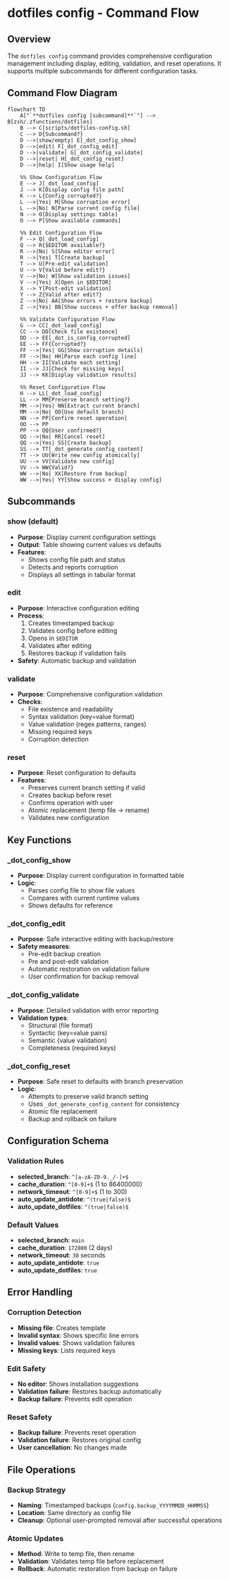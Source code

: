 # dotfiles config - Command Flow

## Overview

The `dotfiles config` command provides comprehensive configuration management including display, editing, validation, and reset operations. It supports multiple subcommands for different configuration tasks.

## Command Flow Diagram

```mermaid
flowchart TD
    A["`**dotfiles config [subcommand]**`"] --> B[zsh/.zfunctions/dotfiles]
    B --> C[scripts/dotfiles-config.sh]
    C --> D{Subcommand?}
    D -->|show/empty| E[_dot_config_show]
    D -->|edit| F[_dot_config_edit]
    D -->|validate| G[_dot_config_validate]
    D -->|reset| H[_dot_config_reset]
    D -->|help| I[Show usage help]
    
    %% Show Configuration Flow
    E --> J[_dot_load_config]
    J --> K[Display config file path]
    K --> L{Config corrupted?}
    L -->|Yes| M[Show corruption error]
    L -->|No| N[Parse current config file]
    N --> O[Display settings table]
    O --> P[Show available commands]
    
    %% Edit Configuration Flow
    F --> Q[_dot_load_config]
    Q --> R{$EDITOR available?}
    R -->|No| S[Show editor error]
    R -->|Yes| T[Create backup]
    T --> U[Pre-edit validation]
    U --> V{Valid before edit?}
    V -->|No| W[Show validation issues]
    V -->|Yes| X[Open in $EDITOR]
    X --> Y[Post-edit validation]
    Y --> Z{Valid after edit?}
    Z -->|No| AA[Show errors + restore backup]
    Z -->|Yes| BB[Show success + offer backup removal]
    
    %% Validate Configuration Flow
    G --> CC[_dot_load_config]
    CC --> DD[Check file existence]
    DD --> EE[_dot_is_config_corrupted]
    EE --> FF{Corrupted?}
    FF -->|Yes| GG[Show corruption details]
    FF -->|No| HH[Parse each config line]
    HH --> II[Validate each setting]
    II --> JJ[Check for missing keys]
    JJ --> KK[Display validation results]
    
    %% Reset Configuration Flow
    H --> LL[_dot_load_config]
    LL --> MM{Preserve branch setting?}
    MM -->|Yes| NN[Extract current branch]
    MM -->|No| OO[Use default branch]
    NN --> PP[Confirm reset operation]
    OO --> PP
    PP --> QQ{User confirmed?}
    QQ -->|No| RR[Cancel reset]
    QQ -->|Yes| SS[Create backup]
    SS --> TT[_dot_generate_config_content]
    TT --> UU[Write new config atomically]
    UU --> VV[Validate new config]
    VV --> WW{Valid?}
    WW -->|No| XX[Restore from backup]
    WW -->|Yes| YY[Show success + display config]
```

## Subcommands

### show (default)
- **Purpose**: Display current configuration settings
- **Output**: Table showing current values vs defaults
- **Features**: 
  - Shows config file path and status
  - Detects and reports corruption
  - Displays all settings in tabular format

### edit
- **Purpose**: Interactive configuration editing
- **Process**:
  1. Creates timestamped backup
  2. Validates config before editing
  3. Opens in `$EDITOR`
  4. Validates after editing
  5. Restores backup if validation fails
- **Safety**: Automatic backup and validation

### validate
- **Purpose**: Comprehensive configuration validation
- **Checks**:
  - File existence and readability
  - Syntax validation (key=value format)
  - Value validation (regex patterns, ranges)
  - Missing required keys
  - Corruption detection

### reset
- **Purpose**: Reset configuration to defaults
- **Features**:
  - Preserves current branch setting if valid
  - Creates backup before reset
  - Confirms operation with user
  - Atomic replacement (temp file → rename)
  - Validates new configuration

## Key Functions

### _dot_config_show
- **Purpose**: Display current configuration in formatted table
- **Logic**: 
  - Parses config file to show file values
  - Compares with current runtime values
  - Shows defaults for reference

### _dot_config_edit
- **Purpose**: Safe interactive editing with backup/restore
- **Safety measures**:
  - Pre-edit backup creation
  - Pre and post-edit validation
  - Automatic restoration on validation failure
  - User confirmation for backup removal

### _dot_config_validate
- **Purpose**: Detailed validation with error reporting
- **Validation types**:
  - Structural (file format)
  - Syntactic (key=value pairs)
  - Semantic (value validation)
  - Completeness (required keys)

### _dot_config_reset
- **Purpose**: Safe reset to defaults with branch preservation
- **Logic**:
  - Attempts to preserve valid branch setting
  - Uses `_dot_generate_config_content` for consistency
  - Atomic file replacement
  - Backup and rollback on failure

## Configuration Schema

### Validation Rules
- **selected_branch**: `^[a-zA-Z0-9._/-]+$`
- **cache_duration**: `^[0-9]+$` (1 to 86400000)
- **network_timeout**: `^[0-9]+$` (1 to 300)
- **auto_update_antidote**: `^(true|false)$`
- **auto_update_dotfiles**: `^(true|false)$`

### Default Values
- **selected_branch**: `main`
- **cache_duration**: `172800` (2 days)
- **network_timeout**: `30` seconds
- **auto_update_antidote**: `true`
- **auto_update_dotfiles**: `true`

## Error Handling

### Corruption Detection
- **Missing file**: Creates template
- **Invalid syntax**: Shows specific line errors
- **Invalid values**: Shows validation failures
- **Missing keys**: Lists required keys

### Edit Safety
- **No editor**: Shows installation suggestions
- **Validation failure**: Restores backup automatically
- **Backup failure**: Prevents edit operation

### Reset Safety
- **Backup failure**: Prevents reset operation
- **Validation failure**: Restores original config
- **User cancellation**: No changes made

## File Operations

### Backup Strategy
- **Naming**: Timestamped backups (`config.backup_YYYYMMDD_HHMMSS`)
- **Location**: Same directory as config file
- **Cleanup**: Optional user-prompted removal after successful operations

### Atomic Updates
- **Method**: Write to temp file, then rename
- **Validation**: Validates temp file before replacement
- **Rollback**: Automatic restoration from backup on failure